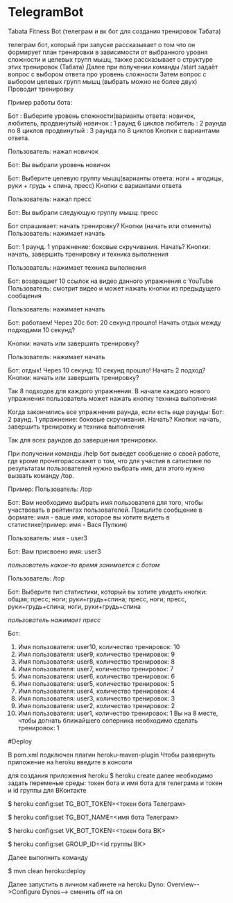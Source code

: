 # TelegramBot
Tabata Fitness Bot (телеграм и вк бот для создания тренировок Табата)

телеграм бот, который при запуске рассказывает о том что он формирует план тренировки в зависимости от выбранного уровня сложности и целевых групп мышц,
также рассказывает о структуре этих тренировок (Табата)
Далее при получении команды /start задаёт вопрос с выбором ответа про уровень сложности
Затем вопрос с выбором целевых групп мышц (выбрать можно не более двух)
Проводит тренировку

Пример работы бота:

Бот : Выберите уровень сложности(варианты ответа: новичок, любитель, продвинутый)
новичок : 1 раунд 6 циклов
любитель : 2 раунда по 8 циклов
продвинутый : 3 раунда по 8 циклов
Кнопки с вариантами ответа.

Пользователь: нажал новичок

Бот: Вы выбрали уровень новичок

Бот: Выберите целевую группу мышц(варианты ответа: ноги + ягодицы, руки + грудь + спина, пресс)
Кнопки с вариантами ответа

Пользователь: нажал пресс

Бот: Вы выбрали следующую группу мышц: пресс

Бот спрашивает: начать тренировку?
Кнопки (начать или отменить)
Пользователь: нажимает начать

Бот: 1 раунд. 1 упражнение: боковые скручивания. Начать?
Кнопки: начать, завершить тренировку и техника выполнения

Пользователь: нажимает техника выполнения

Бот: возвращает 10 ссылок на видео данного упражнения с YouTube
Пользователь: смотрит видео и может нажать кнопки из предыдущего сообщения

Пользователь: нажимает начать

Бот: работаем!
Через 20с бот: 20 секунд прошло! Начать отдых между подходами 10 секунд?

Кнопки: начать или завершить тренировку?

Пользователь: нажимает начать

Бот: отдых! 
Через 10 секунд: 10 секунд прошло! Начать 2 подход?
Кнопки: начать или завершить тренировку?

Так 8 подходов для каждого упражнения. В начале каждого нового упражнения пользователь может нажать кнопку техника выполнения

Когда закончились все упражнения раунда, если есть еще раунды: 
Бот: 2 раунд. 1 упражнение: боковые скручивания. Начать?
Кнопки: начать, завершить тренировку и техника выполнения

Так для всех раундов до завершения тренировки.

При получении команды /help бот выведет сообщение о своей работе, где кроме прочегорасскажет о том, что для участия в сатистике по результатам пользователей нужно выбрать имя, для этого нужно вызвать команду /top.
 
Пример:
Пользователь: /top

Бот: Вам необходимо выбрать имя пользователя для того, чтобы участвовать в рейтингах пользователей. Пришлите сообщение в формате: имя - ваше имя, которое вы хотите видеть в статистике(пример: имя - Вася Пупкин)

Пользователь: имя - user3

Бот: Вам присвоено имя: user3

*пользователь какое-то время занимается с ботом*

Пользователь: /top

Бот: Выберите тип статистики, который вы хотите увидеть
кнопки: общая; пресс; ноги; руки+грудь+спина; пресс, ноги; пресс, руки+грудь+спина; ноги, руки+грудь+спина

*пользователь нажимает пресс*

Бот: 
1) Имя пользователя: user10, количество тренировок: 10
2) Имя пользователя: user9, количество тренировок: 9
3) Имя пользователя: user8, количество тренировок: 8
4) Имя пользователя: user7, количество тренировок: 7
5) Имя пользователя: user6, количество тренировок: 6
6) Имя пользователя: user5, количество тренировок: 5
7) Имя пользователя: user4, количество тренировок: 4
8) Имя пользователя: user3, количество тренировок: 3
9) Имя пользователя: user2, количество тренировок: 2
10) Имя пользователя: user1, количество тренировок: 1
Вы на 8 месте, чтобы догнать ближайшего соперника необходимо сделать тренировок: 1

#Deploy

В pom.xml подключен плагин heroku-maven-plugin
Чтобы развернуть приложение на heroku введите в консоли

для создания приложения heroku
$ heroku create
далее необходимо задать переменые среды: токен бота и имя бота для телеграма и токен и id группы для ВКонтакте

$ heroku config:set TG_BOT_TOKEN=<токен бота Телеграм>

$ heroku config:set TG_BOT_NAME=<имя бота Телеграм>

$ heroku config:set VK_BOT_TOKEN=<токен бота ВК>

$ heroku config:set GROUP_ID=<id группы ВК>

Далее выполнить команду

$ mvn clean heroku:deploy

Далее  запустить в личном кабинете на heroku Dyno: Overview-->Configure Dynos--> сменить off на on